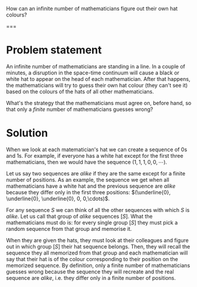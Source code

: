 How can an infinite number of mathematicians figure out their own hat colours?

===

# Problem statement

An infinite number of mathematicians are standing in a line.
In a couple of minutes, a disruption in the space-time continuum will cause a black or white hat to appear on the head of each mathematician.
After that happens, the mathematicians will try to guess their own hat colour (they can't see it) based on the colours of the hats of all other mathematicians.

What's the strategy that the mathematicians must agree on, before hand, so that only a _finite_ number of mathematicians guesses wrong?


# Solution

When we look at each matematician's hat we can create a sequence of $0$s and $1$s.
For example, if everyone has a white hat except for the first three mathematicians, then we would have the sequence $(1,1,1,0,0,\cdots)$.

Let us say two sequences are _alike_ if they are the same except for a finite number of positions.
As an example, the sequence we get when all mathematicians have a white hat and the previous sequence are _alike_ because they differ only in the first three positions: $(\underline{0}, \underline{0}, \underline{0}, 0, 0,\cdots)$.

For any sequence $S$ we can think of all the other sequences with which $S$ is _alike_.
Let us call that group of _alike_ sequences $[S]$.
What the mathematicians must do is: for every single group $[S]$ they must pick a random sequence from that group and memorise it.

When they are given the hats, they must look at their colleagues and figure out in which group $[S]$ their hat sequence belongs.
Then, they will recall the sequence they all memorized from that group and each mathematician will say that their hat is of the colour corresponding to their position on the memorized sequence.
By definition, only a finite number of mathematicians guesses wrong because the sequence they will recreate and the real sequence are _alike_, i.e. they differ only in a finite number of positions.
